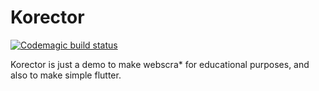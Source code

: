 # Korector
[![Codemagic build status](https://api.codemagic.io/apps/62f42199033f9c09a492f771/62f42199033f9c09a492f770/status_badge.svg)](https://codemagic.io/apps/62f42199033f9c09a492f771/62f42199033f9c09a492f770/latest_build)

Korector is just a demo to make webscra* for educational purposes, and also to make simple flutter.
